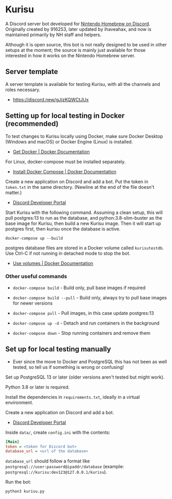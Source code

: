 # Kurisu

A Discord server bot developed for [Nintendo Homebrew on Discord](https://discord.gg/C29hYvh). Originally created by 916253, later updated by ihaveahax, and now is maintained primarily by NH staff and helpers.

Although it is open source, this bot is not really designed to be used in other setups at the moment; the source is mainly just available for those interested in how it works on the Nintendo Homebrew server.

## Server template

A server template is available for testing Kurisu, with all the channels and roles necessary.

* https://discord.new/gJjzKQWCtJUx

## Setting up for local testing in Docker (recommended)

To test changes to Kurisu locally using Docker, make sure Docker Desktop (Windows and macOS) or Docker Engine (Linux) is installed.

* [Get Docker | Docker Documentation](https://docs.docker.com/get-docker/)

For Linux, docker-compose must be installed separately.

* [Install Docker Compose | Docker Documentation](https://docs.docker.com/compose/install/)

Create a new application on Discord and add a bot. Put the token in `token.txt` in the same directory. (Newline at the end of the file doesn't matter.)

* [Discord Developer Portal](https://discord.com/developers/applications)

Start Kurisu with the following command. Assuming a clean setup, this will pull postgres:13 to run as the database, and python:3.8-slim-buster as the base image for Kurisu, then build a new Kurisu image. Then it will start up postgres first, then kurisu once the database is active.

```
docker-compose up --build
```

postgres database files are stored in a Docker volume called `kurisutestdb`. Use Ctrl-C if not running in detached mode to stop the bot.
* [Use volumes | Docker Documentation](https://docs.docker.com/storage/volumes/)

### Other useful commands

* `docker-compose build` - Build only, pull base images if required

* `docker-compose build --pull` - Build only, always try to pull base images for newer versions

* `docker-compose pull` - Pull images, in this case update postgres:13

* `docker-compose up -d` - Detach and run containers in the background

* `docker-compose down` - Stop running containers and remove them

## Set up for local testing manually

* Ever since the move to Docker and PostgreSQL this has not been as well tested, so tell us if something is wrong or confusing!

Set up PostgreSQL 13 or later (older versions aren't tested but might work).

Python 3.8 or later is required.

Install the dependencies in `requirements.txt`, ideally in a virtual environment.

Create a new application on Discord and add a bot.

- [Discord Developer Portal](https://discord.com/developers/applications)

Inside `data/`, create `config.ini` with the contents:

```ini
[Main]
token = <token for Discord bot>
database_url = <url of the database>
```

`database_url` should follow a format like `postgresql://user:password@ipaddr/database` (example: `postgresql://kurisu:dev123@127.0.0.1/kurisu`).

Run the bot:

```
python3 kurisu.py
```
